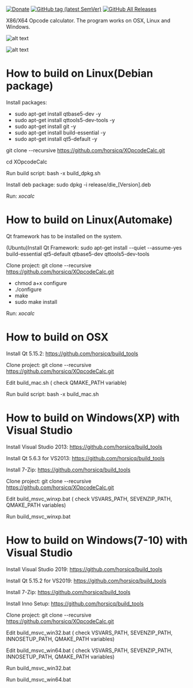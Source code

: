 [![Donate](https://img.shields.io/badge/Donate-PayPal-green.svg)](https://www.paypal.com/cgi-bin/webscr?cmd=_s-xclick&hosted_button_id=NF3FBD3KHMXDN)
[![GitHub tag (latest SemVer)](https://img.shields.io/github/tag/horsicq/XOpcodeCalc.svg)](https://github.com/horsicq/XOpcodeCalc/releases)
[![GitHub All Releases](https://img.shields.io/github/downloads/horsicq/XOpcodeCalc/total.svg)](https://github.com/horsicq/XOpcodeCalc/releases)

X86/X64 Opcode calculator. The program works on OSX, Linux and Windows.

![alt text](https://github.com/horsicq/XOpcodeCalc/blob/master/mascots/XOpcodeCalc.png "Mascot")

![alt text](https://github.com/horsicq/XOpcodeCalc/blob/master/docs/1.png "1")

How to build on Linux(Debian package)
=======

Install packages:

- sudo apt-get install qtbase5-dev -y
- sudo apt-get install qttools5-dev-tools -y
- sudo apt-get install git -y
- sudo apt-get install build-essential -y
- sudo apt-get install qt5-default -y

git clone --recursive https://github.com/horsicq/XOpcodeCalc.git

cd XOpcodeCalc

Run build script: bash -x build_dpkg.sh

Install deb package: sudo dpkg -i release/die_[Version].deb

Run: *xocalc*

How to build on Linux(Automake)
=======

Qt framework has to be installed on the system.

(Ubuntu)Install Qt Framework: sudo apt-get install --quiet --assume-yes build-essential qt5-default qtbase5-dev qttools5-dev-tools

Clone project: git clone --recursive https://github.com/horsicq/XOpcodeCalc.git

- chmod a+x configure
- ./configure
- make
- sudo make install

Run: *xocalc*

How to build on OSX
=======

Install Qt 5.15.2: https://github.com/horsicq/build_tools

Clone project: git clone --recursive https://github.com/horsicq/XOpcodeCalc.git

Edit build_mac.sh ( check QMAKE_PATH variable)

Run build script: bash -x build_mac.sh

How to build on Windows(XP) with Visual Studio
=======

Install Visual Studio 2013: https://github.com/horsicq/build_tools

Install Qt 5.6.3 for VS2013: https://github.com/horsicq/build_tools

Install 7-Zip: https://github.com/horsicq/build_tools

Clone project: git clone --recursive https://github.com/horsicq/XOpcodeCalc.git

Edit build_msvc_winxp.bat ( check VSVARS_PATH, SEVENZIP_PATH, QMAKE_PATH variables)

Run build_msvc_winxp.bat

How to build on Windows(7-10) with Visual Studio
=======

Install Visual Studio 2019: https://github.com/horsicq/build_tools

Install Qt 5.15.2 for VS2019: https://github.com/horsicq/build_tools

Install 7-Zip: https://github.com/horsicq/build_tools

Install Inno Setup: https://github.com/horsicq/build_tools

Clone project: git clone --recursive https://github.com/horsicq/XOpcodeCalc.git

Edit build_msvc_win32.bat ( check VSVARS_PATH, SEVENZIP_PATH, INNOSETUP_PATH, QMAKE_PATH variables)

Edit build_msvc_win64.bat ( check VSVARS_PATH, SEVENZIP_PATH, INNOSETUP_PATH, QMAKE_PATH variables)

Run build_msvc_win32.bat

Run build_msvc_win64.bat

